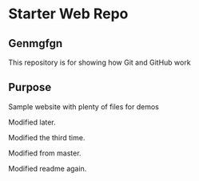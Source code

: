 # Starter Web Repo

## Genmgfgn

This repository is for showing how Git and GitHub work

## Purpose

Sample website with plenty of files for demos

Modified later.

Modified the third time.

Modified from master.


Modified readme again.